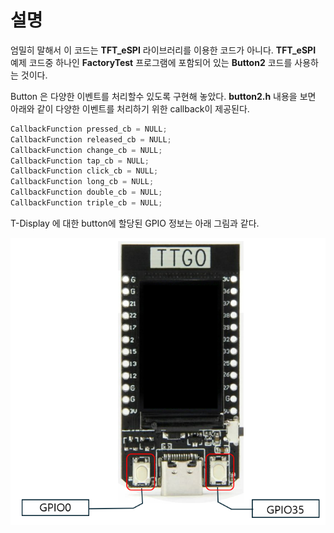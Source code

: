 # 설명

엄밀히 말해서 이 코드는 **TFT_eSPI** 라이브러리를 이용한 코드가 아니다. **TFT_eSPI** 예제 코드중 하나인 **FactoryTest** 프로그램에 포함되어 있는 **Button2** 코드를 사용하는 것이다.

Button 은 다양한 이벤트를 처리할수 있도록 구현해 놓았다. **button2.h** 내용을 보면 아래와 같이 다양한 이벤트를 처리하기 위한 callback이 제공된다.

```c
CallbackFunction pressed_cb = NULL;
CallbackFunction released_cb = NULL;
CallbackFunction change_cb = NULL;
CallbackFunction tap_cb = NULL;
CallbackFunction click_cb = NULL;
CallbackFunction long_cb = NULL;
CallbackFunction double_cb = NULL;
CallbackFunction triple_cb = NULL;
```

T-Display 에 대한 button에 할당된 GPIO 정보는 아래 그림과 같다.

![](images/button.png)
